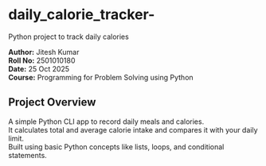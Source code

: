 # daily_calorie_tracker-
Python project to track daily calories

**Author:** Jitesh Kumar  
**Roll No:** 2501010180  
**Date:** 25 Oct 2025  
**Course:** Programming for Problem Solving using Python  

## Project Overview
A simple Python CLI app to record daily meals and calories.  
It calculates total and average calorie intake and compares it with your daily limit.  
Built using basic Python concepts like lists, loops, and conditional statements.  


